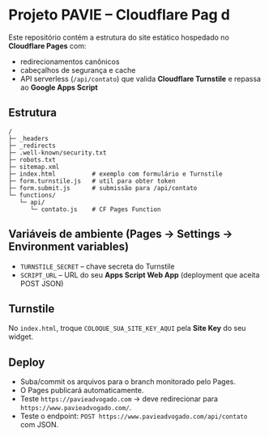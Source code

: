 # Projeto PAVIE – Cloudflare Pag d

Este repositório contém a estrutura do site estático hospedado no **Cloudflare Pages** com:
- redirecionamentos canônicos
- cabeçalhos de segurança e cache
- API serverless (`/api/contato`) que valida **Cloudflare Turnstile** e repassa ao **Google Apps Script**

## Estrutura
```
/
├─ _headers
├─ _redirects
├─ .well-known/security.txt
├─ robots.txt
├─ sitemap.xml
├─ index.html          # exemplo com formulário e Turnstile
├─ form.turnstile.js   # util para obter token
├─ form.submit.js      # submissão para /api/contato
└─ functions/
   └─ api/
      └─ contato.js    # CF Pages Function
```

## Variáveis de ambiente (Pages → Settings → Environment variables)
- `TURNSTILE_SECRET` – chave secreta do Turnstile
- `SCRIPT_URL` – URL do seu **Apps Script Web App** (deployment que aceita POST JSON)

## Turnstile
No `index.html`, troque `COLOQUE_SUA_SITE_KEY_AQUI` pela **Site Key** do seu widget.

## Deploy
- Suba/commit os arquivos para o branch monitorado pelo Pages.
- O Pages publicará automaticamente.
- Teste `https://pavieadvogado.com` → deve redirecionar para `https://www.pavieadvogado.com/`.
- Teste o endpoint: `POST https://www.pavieadvogado.com/api/contato` com JSON.
